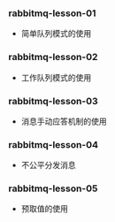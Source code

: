 ### rabbitmq-lesson-01

- 简单队列模式的使用

### rabbitmq-lesson-02

- 工作队列模式的使用

### rabbitmq-lesson-03

- 消息手动应答机制的使用

### rabbitmq-lesson-04

- 不公平分发消息

### rabbitmq-lesson-05

- 预取值的使用
